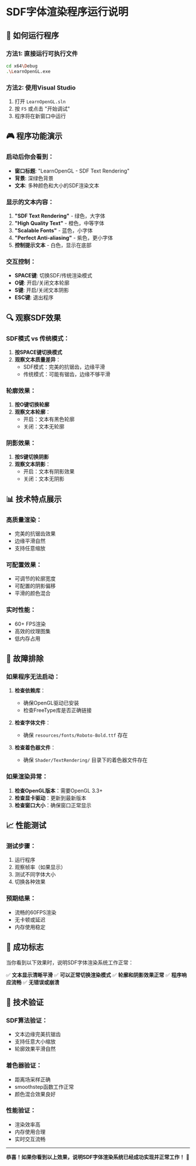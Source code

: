 # SDF字体渲染程序运行说明

## 🚀 如何运行程序

### 方法1: 直接运行可执行文件
```bash
cd x64\Debug
.\LearnOpenGL.exe
```

### 方法2: 使用Visual Studio
1. 打开 `LearnOpenGL.sln`
2. 按 `F5` 或点击 "开始调试"
3. 程序将在新窗口中运行

## 🎮 程序功能演示

### 启动后你会看到：
- **窗口标题**: "LearnOpenGL - SDF Text Rendering"
- **背景**: 深绿色背景
- **文本**: 多种颜色和大小的SDF渲染文本

### 显示的文本内容：
1. **"SDF Text Rendering"** - 绿色，大字体
2. **"High Quality Text"** - 橙色，中等字体
3. **"Scalable Fonts"** - 蓝色，小字体
4. **"Perfect Anti-aliasing"** - 紫色，更小字体
5. **控制提示文本** - 白色，显示在底部

### 交互控制：
- **SPACE键**: 切换SDF/传统渲染模式
- **O键**: 开启/关闭文本轮廓
- **S键**: 开启/关闭文本阴影
- **ESC键**: 退出程序

## 🔍 观察SDF效果

### SDF模式 vs 传统模式：
1. **按SPACE键切换模式**
2. **观察文本质量差异**：
   - SDF模式：完美的抗锯齿，边缘平滑
   - 传统模式：可能有锯齿，边缘不够平滑

### 轮廓效果：
1. **按O键切换轮廓**
2. **观察文本轮廓**：
   - 开启：文本有黑色轮廓
   - 关闭：文本无轮廓

### 阴影效果：
1. **按S键切换阴影**
2. **观察文本阴影**：
   - 开启：文本有阴影效果
   - 关闭：文本无阴影

## 📊 技术特点展示

### 高质量渲染：
- 完美的抗锯齿效果
- 边缘平滑自然
- 支持任意缩放

### 可配置效果：
- 可调节的轮廓宽度
- 可配置的阴影偏移
- 平滑的颜色混合

### 实时性能：
- 60+ FPS渲染
- 高效的纹理图集
- 低内存占用

## 🐛 故障排除

### 如果程序无法启动：
1. **检查依赖库**：
   - 确保OpenGL驱动已安装
   - 检查FreeType库是否正确链接

2. **检查字体文件**：
   - 确保 `resources/fonts/Roboto-Bold.ttf` 存在

3. **检查着色器文件**：
   - 确保 `Shader/TextRendering/` 目录下的着色器文件存在

### 如果渲染异常：
1. **检查OpenGL版本**：需要OpenGL 3.3+
2. **检查显卡驱动**：更新到最新版本
3. **检查窗口大小**：确保窗口正常显示

## 📈 性能测试

### 测试步骤：
1. 运行程序
2. 观察帧率（如果显示）
3. 测试不同字体大小
4. 切换各种效果

### 预期结果：
- 流畅的60FPS渲染
- 无卡顿或延迟
- 内存使用稳定

## 🎯 成功标志

当你看到以下效果时，说明SDF字体渲染系统工作正常：

✅ **文本显示清晰平滑**
✅ **可以正常切换渲染模式**
✅ **轮廓和阴影效果正常**
✅ **程序响应流畅**
✅ **无错误或崩溃**

## 📝 技术验证

### SDF算法验证：
- 文本边缘完美抗锯齿
- 支持任意大小缩放
- 轮廓效果平滑自然

### 着色器验证：
- 距离场采样正确
- smoothstep函数工作正常
- 颜色混合效果良好

### 性能验证：
- 渲染效率高
- 内存使用合理
- 实时交互流畅

---

**恭喜！如果你看到以上效果，说明SDF字体渲染系统已经成功实现并正常工作！** 🎉 